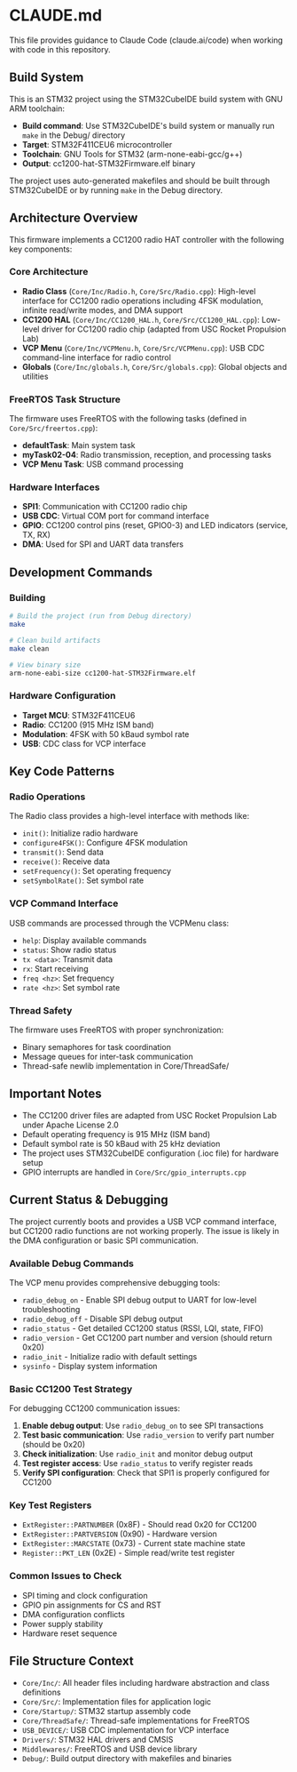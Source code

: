 # CLAUDE.md

This file provides guidance to Claude Code (claude.ai/code) when working with code in this repository.

## Build System

This is an STM32 project using the STM32CubeIDE build system with GNU ARM toolchain:

- **Build command**: Use STM32CubeIDE's build system or manually run `make` in the Debug/ directory
- **Target**: STM32F411CEU6 microcontroller
- **Toolchain**: GNU Tools for STM32 (arm-none-eabi-gcc/g++)
- **Output**: cc1200-hat-STM32Firmware.elf binary

The project uses auto-generated makefiles and should be built through STM32CubeIDE or by running `make` in the Debug directory.

## Architecture Overview

This firmware implements a CC1200 radio HAT controller with the following key components:

### Core Architecture
- **Radio Class** (`Core/Inc/Radio.h`, `Core/Src/Radio.cpp`): High-level interface for CC1200 radio operations including 4FSK modulation, infinite read/write modes, and DMA support
- **CC1200 HAL** (`Core/Inc/CC1200_HAL.h`, `Core/Src/CC1200_HAL.cpp`): Low-level driver for CC1200 radio chip (adapted from USC Rocket Propulsion Lab)
- **VCP Menu** (`Core/Inc/VCPMenu.h`, `Core/Src/VCPMenu.cpp`): USB CDC command-line interface for radio control
- **Globals** (`Core/Inc/globals.h`, `Core/Src/globals.cpp`): Global objects and utilities

### FreeRTOS Task Structure
The firmware uses FreeRTOS with the following tasks (defined in `Core/Src/freertos.cpp`):
- **defaultTask**: Main system task
- **myTask02-04**: Radio transmission, reception, and processing tasks
- **VCP Menu Task**: USB command processing

### Hardware Interfaces
- **SPI1**: Communication with CC1200 radio chip
- **USB CDC**: Virtual COM port for command interface
- **GPIO**: CC1200 control pins (reset, GPIO0-3) and LED indicators (service, TX, RX)
- **DMA**: Used for SPI and UART data transfers

## Development Commands

### Building
```bash
# Build the project (run from Debug directory)
make

# Clean build artifacts
make clean

# View binary size
arm-none-eabi-size cc1200-hat-STM32Firmware.elf
```

### Hardware Configuration
- **Target MCU**: STM32F411CEU6
- **Radio**: CC1200 (915 MHz ISM band)
- **Modulation**: 4FSK with 50 kBaud symbol rate
- **USB**: CDC class for VCP interface

## Key Code Patterns

### Radio Operations
The Radio class provides a high-level interface with methods like:
- `init()`: Initialize radio hardware
- `configure4FSK()`: Configure 4FSK modulation
- `transmit()`: Send data
- `receive()`: Receive data
- `setFrequency()`: Set operating frequency
- `setSymbolRate()`: Set symbol rate

### VCP Command Interface
USB commands are processed through the VCPMenu class:
- `help`: Display available commands
- `status`: Show radio status
- `tx <data>`: Transmit data
- `rx`: Start receiving
- `freq <hz>`: Set frequency
- `rate <hz>`: Set symbol rate

### Thread Safety
The firmware uses FreeRTOS with proper synchronization:
- Binary semaphores for task coordination
- Message queues for inter-task communication
- Thread-safe newlib implementation in Core/ThreadSafe/

## Important Notes

- The CC1200 driver files are adapted from USC Rocket Propulsion Lab under Apache License 2.0
- Default operating frequency is 915 MHz (ISM band)
- Default symbol rate is 50 kBaud with 25 kHz deviation
- The project uses STM32CubeIDE configuration (.ioc file) for hardware setup
- GPIO interrupts are handled in `Core/Src/gpio_interrupts.cpp`

## Current Status & Debugging

The project currently boots and provides a USB VCP command interface, but CC1200 radio functions are not working properly. The issue is likely in the DMA configuration or basic SPI communication.

### Available Debug Commands

The VCP menu provides comprehensive debugging tools:
- `radio_debug_on` - Enable SPI debug output to UART for low-level troubleshooting
- `radio_debug_off` - Disable SPI debug output
- `radio_status` - Get detailed CC1200 status (RSSI, LQI, state, FIFO)
- `radio_version` - Get CC1200 part number and version (should return 0x20)
- `radio_init` - Initialize radio with default settings
- `sysinfo` - Display system information

### Basic CC1200 Test Strategy

For debugging CC1200 communication issues:

1. **Enable debug output**: Use `radio_debug_on` to see SPI transactions
2. **Test basic communication**: Use `radio_version` to verify part number (should be 0x20)
3. **Check initialization**: Use `radio_init` and monitor debug output
4. **Test register access**: Use `radio_status` to verify register reads
5. **Verify SPI configuration**: Check that SPI1 is properly configured for CC1200

### Key Test Registers

- `ExtRegister::PARTNUMBER` (0x8F) - Should read 0x20 for CC1200
- `ExtRegister::PARTVERSION` (0x90) - Hardware version
- `ExtRegister::MARCSTATE` (0x73) - Current state machine state
- `Register::PKT_LEN` (0x2E) - Simple read/write test register

### Common Issues to Check

- SPI timing and clock configuration
- GPIO pin assignments for CS and RST
- DMA configuration conflicts
- Power supply stability
- Hardware reset sequence

## File Structure Context

- `Core/Inc/`: All header files including hardware abstraction and class definitions
- `Core/Src/`: Implementation files for application logic
- `Core/Startup/`: STM32 startup assembly code
- `Core/ThreadSafe/`: Thread-safe implementations for FreeRTOS
- `USB_DEVICE/`: USB CDC implementation for VCP interface
- `Drivers/`: STM32 HAL drivers and CMSIS
- `Middlewares/`: FreeRTOS and USB device library
- `Debug/`: Build output directory with makefiles and binaries